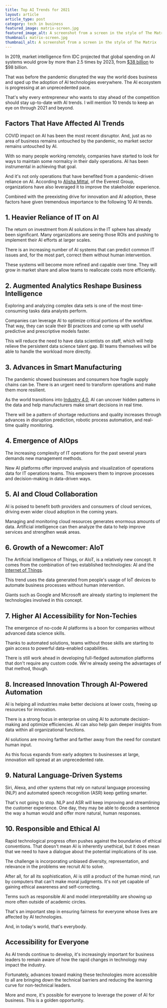 ```yaml
---
title: Top AI Trends for 2021
layout: article
article_type: post
category: tech in business
featured_image: matrix-screen.jpg
featured_image_alt: A screenshot from a screen in the style of The Matrix
thumbnail: matrix-screen.jpg
thumbnail_alt: A screenshot from a screen in the style of The Matrix
---
```


In 2019, market intelligence firm IDC projected that global spending on AI systems would grow by more than 2.5 times by 2023, from <a href="https://www.idc.com/getdoc.jsp?containerId=prUS45481219#:~:text=According%20to%20the%20recently%20updated,will%20be%20spent%20in%202019." target="_blank">$38 billion</a> to $98 billion.

That was before the pandemic disrupted the way the world does business and sped up the adoption of AI technologies everywhere. The AI ecosystem is progressing at an unprecedented pace.

That's why every entrepreneur who wants to stay ahead of the competition should stay up-to-date with AI trends. I will mention 10 trends to keep an eye on through 2021 and beyond.

## Factors That Have Affected AI Trends

COVID impact on AI has been the most recent disruptor. And, just as no area of business remains untouched by the pandemic, no market sector remains untouched by AI.

With so many people working remotely, companies have started to look for ways to maintain some normalcy in their daily operations. AI has been instrumental in achieving that goal.

And it's not only operations that have benefited from a pandemic-driven reliance on AI. According to <a href="https://www.everestgrp.com/2020-12-10-top-artificial-intelligence-ai-trends-in-2021-in-the-news-.html" target="_blank">Alisha Mittal</a>, of the Everest Group, organizations have also leveraged it to improve the stakeholder experience.

Combined with the preexisting drive for innovation and AI adoption, these factors have given tremendous importance to the following 10 AI trends.

## 1. Heavier Reliance of IT on AI

The return on investment from AI solutions in the IT sphere has already been significant. Many organizations are seeing those ROIs and pushing to implement their AI efforts at larger scales.

There is an increasing number of AI systems that can predict common IT issues and, for the most part, correct them without human intervention.

These systems will become more refined and capable over time. They will grow in market share and allow teams to reallocate costs more efficiently.

## 2. Augmented Analytics Reshape Business Intelligence

Exploring and analyzing complex data sets is one of the most time-consuming tasks data analysts perform.

Companies can leverage AI to optimize critical portions of the workflow. That way, they can scale their BI practices and come up with useful predictive and prescriptive models faster.

This will reduce the need to have data scientists on staff, which will help relieve the persistent data science talent gap. BI teams themselves will be able to handle the workload more directly.

## 3. Advances in Smart Manufacturing

The pandemic showed businesses and consumers how fragile supply chains can be. There is an urgent need to transform operations and make them more resilient.

As the world transitions into <a href="https://www.i-scoop.eu/industry-4-0/" target="_blank">Industry 4.0</a>, AI can uncover hidden patterns in the data and help manufacturers make smart decisions in real time.

There will be a pattern of shortage reductions and quality increases through advances in disruption prediction, robotic process automation, and real-time quality monitoring.

## 4. Emergence of AIOps

The increasing complexity of IT operations for the past several years demands new management methods.

New AI platforms offer improved analysis and visualization of operations data for IT operations teams. This empowers them to improve processes and decision-making in data-driven ways.

## 5. AI and Cloud Collaboration

AI is poised to benefit both providers and consumers of cloud services, driving even wider cloud adoption in the coming years.

Managing and monitoring cloud resources generates enormous amounts of data. Artificial intelligence can then analyze the data to help improve services and strengthen weak areas.

## 6. Growth of a Newcomer: AIoT

The Artificial Intelligence of Things, or AIoT, is a relatively new concept. It comes from the combination of two established technologies: AI and the <a href="https://www.wired.co.uk/article/internet-of-things-what-is-explained-iot" target="_blank">Internet of Things</a>.

This trend uses the data generated from people's usage of IoT devices to automate business processes without human intervention.

Giants such as Google and Microsoft are already starting to implement the technologies involved in this concept.

## 7. Higher AI Accessibility for Non-Techies

The emergence of no-code AI platforms is a boon for companies without advanced data science skills.

Thanks to automated solutions, teams without those skills are starting to gain access to powerful data-enabled capabilities.

There is still work ahead in developing full-fledged automation platforms that don't require any custom code. We're already seeing the advantages of that method, though.

## 8. Increased Innovation Through AI-Powered Automation

AI is helping all industries make better decisions at lower costs, freeing up resources for innovation.

There is a strong focus in enterprise on using AI to automate decision-making and optimize efficiencies. AI can also help gain deeper insights from data within all organizational functions.

AI solutions are moving farther and farther away from the need for constant human input.

As this focus expands from early adopters to businesses at large, innovation will spread at an unprecedented rate.

## 9. Natural Language-Driven Systems

Siri, Alexa, and other systems that rely on natural language processing (NLP) and automated speech recognition (ASR) keep getting smarter.

That's not going to stop. NLP and ASR will keep improving and streamlining the customer experience. One day, they may be able to decode a sentence the way a human would and offer more natural, human responses.

## 10. Responsible and Ethical AI

Rapid technological progress often pushes against the boundaries of ethical conventions. That doesn't mean AI is inherently unethical, but it does mean that we need to have a dialogue about the potential implications of its use.

The challenge is incorporating unbiased diversity, representation, and relevance in the problems we recruit AI to solve.

After all, for all its sophistication, AI is still a product of the human mind, run by computers that can't make moral judgments. It's not yet capable of gaining ethical awareness and self-correcting.

Terms such as responsible AI and model interpretability are showing up more often outside of academic circles.

That's an important step in ensuring fairness for everyone whose lives are affected by AI technologies.

And, in today's world, that's everybody.

## Accessibility for Everyone

As AI trends continue to develop, it's increasingly important for business leaders to remain aware of how the rapid changes in technology may impact the industry.

Fortunately, advances toward making these technologies more accessible to all are bringing down the technical barriers and reducing the learning curve for non-technical leaders.

More and more, it's possible for everyone to leverage the power of AI for business. This is a golden opportunity.

